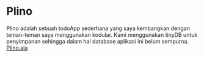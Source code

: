 # Plino

Plino adalah sebuah todoApp sederhana yang saya kembangkan dengan teman-teman saya menggunakan kodular. 
Kami menggunakan tinyDB untuk penyimpanan sehingga dalam hal database aplikasi ini belum sempurna.
[Plino.aia](https://naylaAzka-01.github.io/Projects/Plino.aia)
